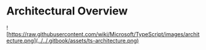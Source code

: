 # Architectural Overview

![https://raw.githubusercontent.com/wiki/Microsoft/TypeScript/images/architecture.png](../../.gitbook/assets/ts-architecture.png)



